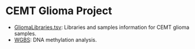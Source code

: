 CEMT Glioma Project
========
* [GliomaLibraries.tsv](./GliomaLibraries.tsv): Libraries and samples information for CEMT glioma samples.          
* [WGBS](./WGBS/WGBS.md): DNA methylation analysis.      
